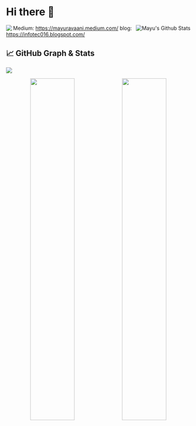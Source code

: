 ### <h1> Hi there 👋 </h1>

<img align="left" src="https://github-readme-stats.vercel.app/api/top-langs/?username=mayuravaani&layout=compact"  />
<img align="right" alt="Mayu's Github Stats" src="https://github-readme-stats.vercel.app/api?username=mayuravaani&show_icons=true&&hide=issues,contribscount_private=true&theme=default" /> 

Medium: https://mayuravaani.medium.com/
blog: https://infotec016.blogspot.com/

## 📈 GitHub Graph & Stats
<img src="https://activity-graph.herokuapp.com/graph?username=mayuravaani&theme=xcode">

<p align="center">
<img width="49%" src="https://github-readme-stats.vercel.app/api?username=mayuravaani&show_icons=true&theme=merco" />
<img width="49%" src="https://github-readme-streak-stats.herokuapp.com/?user=mayuravaani&theme=merco" />
</p>


<!--
**mayuravaani/mayuravaani** is a ✨ _special_ ✨ repository because its `README.md` (this file) appears on your GitHub profile.

Here are some ideas to get you started:

- 🔭 I’m currently working on ...
- 🌱 I’m currently learning ...
- 👯 I’m looking to collaborate on ...
- 🤔 I’m looking for help with ...
- 💬 Ask me about ...
- 📫 How to reach me: ...
- 😄 Pronouns: ...
- ⚡ Fun fact: ...
-->
